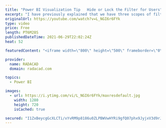 ```yaml
---
title: "Power BI Visualization Tip   Hide or Lock the Filter for Users"
excerpt: "I have previously explained that we have three scopes of filtering in the Power BI visualization. The filter created in the filter pane can be often changed or viewed by the user. However, there is a simple way to hide or lock it from the user. In this article and video, I explain how that works. Read"
originalUrl: https://youtube.com/watch?v=L_NGI6r6FYk
type: video
price: Free
length: PT6M28S
publishedDateTime: 2021-06-29T22:02:24Z
heat: 52

featuredContent: "<iframe width=\"800\" height=\"500\" frameborder=\"0\" src=\"https://www.youtube.com/embed/L_NGI6r6FYk\" allow=\"accelerometer; autoplay; encrypted-media; gyroscope; picture-in-picture\" allowfullscreen></iframe>"

provider:
  name: RADACAD
  domain: radacad.com

topics:
  - Power BI

images:
  - url: https://i.ytimg.com/vi/L_NGI6r6FYk/maxresdefault.jpg
    width: 1280
    height: 720
    isCached: true

secured: "I1ZxBeycgGcXLCTi/xYvRM9p8186u0ZLPBWVwHYRi9gfQ07phx9JyjxV3d9rJ9mYVTOtSDqomiZqZCh7NRcb7DJRiBakH4/nQZRGGbraffu4eCUnvuzkTiqxJMmUHt7WWdJKMQqPxkenA2l5CqU3r2n1cRv57NRVbcEaVVwtgETR0Mm+8FG+ZAkR/Qii2NrNFB7TbC4u47GPrA5dGdfg1DBG0OayvWIlBgWEeDZyDxFSmn7yJT7dhUND9w1a+0IDKUxko8yQFvUn/9s0DipZ96x/7XleMcrIFvRGLeeNIwesl7Mmx8CyQ/QJwGfe08Wceif5WfdWJxLnROKTT2Qk+8hX0yio+fuUX/NH8PhDYeRdmq7i1fUIORlH9p/c28QTrUsYAZlAGeDmsalJcwxwLDQKlFHCGRfLdHjKUbiVkTc=;YhVgPuzvabtp4bZDOZFPTA=="
---
```


